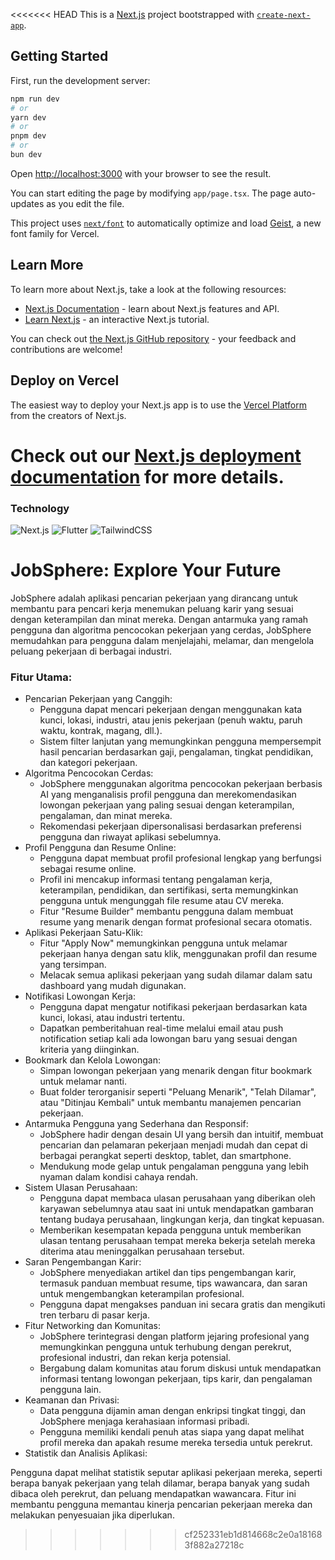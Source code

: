 <<<<<<< HEAD
This is a [Next.js](https://nextjs.org) project bootstrapped with [`create-next-app`](https://nextjs.org/docs/app/api-reference/cli/create-next-app).

## Getting Started

First, run the development server:

```bash
npm run dev
# or
yarn dev
# or
pnpm dev
# or
bun dev
```

Open [http://localhost:3000](http://localhost:3000) with your browser to see the result.

You can start editing the page by modifying `app/page.tsx`. The page auto-updates as you edit the file.

This project uses [`next/font`](https://nextjs.org/docs/app/building-your-application/optimizing/fonts) to automatically optimize and load [Geist](https://vercel.com/font), a new font family for Vercel.

## Learn More

To learn more about Next.js, take a look at the following resources:

- [Next.js Documentation](https://nextjs.org/docs) - learn about Next.js features and API.
- [Learn Next.js](https://nextjs.org/learn) - an interactive Next.js tutorial.

You can check out [the Next.js GitHub repository](https://github.com/vercel/next.js) - your feedback and contributions are welcome!

## Deploy on Vercel

The easiest way to deploy your Next.js app is to use the [Vercel Platform](https://vercel.com/new?utm_medium=default-template&filter=next.js&utm_source=create-next-app&utm_campaign=create-next-app-readme) from the creators of Next.js.

Check out our [Next.js deployment documentation](https://nextjs.org/docs/app/building-your-application/deploying) for more details.
=======
### Technology
![Next.js](https://img.shields.io/badge/Next.js-000000?style=flat&logo=next.js&logoColor=white)
![Flutter](https://img.shields.io/badge/Flutter-02569B?style=flat&logo=flutter&logoColor=white)
![TailwindCSS](https://img.shields.io/badge/TailwindCSS-38B2AC?style=flat&logo=tailwind-css&logoColor=white)

# JobSphere: Explore Your Future
JobSphere adalah aplikasi pencarian pekerjaan yang dirancang untuk membantu para pencari kerja menemukan peluang karir yang sesuai dengan keterampilan dan minat mereka. Dengan antarmuka yang ramah pengguna dan algoritma pencocokan pekerjaan yang cerdas, JobSphere memudahkan para pengguna dalam menjelajahi, melamar, dan mengelola peluang pekerjaan di berbagai industri.

### Fitur Utama:
- Pencarian Pekerjaan yang Canggih:
  - Pengguna dapat mencari pekerjaan dengan menggunakan kata kunci, lokasi, industri, atau jenis pekerjaan (penuh waktu, paruh waktu, kontrak, magang, dll.).
  - Sistem filter lanjutan yang memungkinkan pengguna mempersempit hasil pencarian berdasarkan gaji, pengalaman, tingkat pendidikan, dan kategori pekerjaan.
- Algoritma Pencocokan Cerdas:
  - JobSphere menggunakan algoritma pencocokan pekerjaan berbasis AI yang menganalisis profil pengguna dan merekomendasikan lowongan pekerjaan yang paling sesuai dengan keterampilan, pengalaman, dan minat mereka.
  - Rekomendasi pekerjaan dipersonalisasi berdasarkan preferensi pengguna dan riwayat aplikasi sebelumnya.
- Profil Pengguna dan Resume Online:
  - Pengguna dapat membuat profil profesional lengkap yang berfungsi sebagai resume online.
  - Profil ini mencakup informasi tentang pengalaman kerja, keterampilan, pendidikan, dan sertifikasi, serta memungkinkan pengguna untuk mengunggah file resume atau CV mereka.
  - Fitur "Resume Builder" membantu pengguna dalam membuat resume yang menarik dengan format profesional secara otomatis.
- Aplikasi Pekerjaan Satu-Klik:
  - Fitur "Apply Now" memungkinkan pengguna untuk melamar pekerjaan hanya dengan satu klik, menggunakan profil dan resume yang tersimpan.
  - Melacak semua aplikasi pekerjaan yang sudah dilamar dalam satu dashboard yang mudah digunakan.
- Notifikasi Lowongan Kerja:
  - Pengguna dapat mengatur notifikasi pekerjaan berdasarkan kata kunci, lokasi, atau industri tertentu.
  - Dapatkan pemberitahuan real-time melalui email atau push notification setiap kali ada lowongan baru yang sesuai dengan kriteria yang diinginkan.
- Bookmark dan Kelola Lowongan:
  - Simpan lowongan pekerjaan yang menarik dengan fitur bookmark untuk melamar nanti.
  - Buat folder terorganisir seperti "Peluang Menarik", "Telah Dilamar", atau "Ditinjau Kembali" untuk membantu manajemen pencarian pekerjaan.
- Antarmuka Pengguna yang Sederhana dan Responsif:
  - JobSphere hadir dengan desain UI yang bersih dan intuitif, membuat pencarian dan pelamaran pekerjaan menjadi mudah dan cepat di berbagai perangkat seperti desktop, tablet, dan smartphone.
  - Mendukung mode gelap untuk pengalaman pengguna yang lebih nyaman dalam kondisi cahaya rendah.
- Sistem Ulasan Perusahaan:
  - Pengguna dapat membaca ulasan perusahaan yang diberikan oleh karyawan sebelumnya atau saat ini untuk mendapatkan gambaran tentang budaya perusahaan, lingkungan kerja, dan tingkat kepuasan.
  - Memberikan kesempatan kepada pengguna untuk memberikan ulasan tentang perusahaan tempat mereka bekerja setelah mereka diterima atau meninggalkan perusahaan tersebut.
- Saran Pengembangan Karir:
  - JobSphere menyediakan artikel dan tips pengembangan karir, termasuk panduan membuat resume, tips wawancara, dan saran untuk mengembangkan keterampilan profesional.
  - Pengguna dapat mengakses panduan ini secara gratis dan mengikuti tren terbaru di pasar kerja.
- Fitur Networking dan Komunitas:
  - JobSphere terintegrasi dengan platform jejaring profesional yang memungkinkan pengguna untuk terhubung dengan perekrut, profesional industri, dan rekan kerja potensial.
  - Bergabung dalam komunitas atau forum diskusi untuk mendapatkan informasi tentang lowongan pekerjaan, tips karir, dan pengalaman pengguna lain.
- Keamanan dan Privasi:
  - Data pengguna dijamin aman dengan enkripsi tingkat tinggi, dan JobSphere menjaga kerahasiaan informasi pribadi.
  - Pengguna memiliki kendali penuh atas siapa yang dapat melihat profil mereka dan apakah resume mereka tersedia untuk perekrut.
- Statistik dan Analisis Aplikasi:

Pengguna dapat melihat statistik seputar aplikasi pekerjaan mereka, seperti berapa banyak pekerjaan yang telah dilamar, berapa banyak yang sudah dibaca oleh perekrut, dan peluang mendapatkan wawancara.
Fitur ini membantu pengguna memantau kinerja pencarian pekerjaan mereka dan melakukan penyesuaian jika diperlukan.
>>>>>>> cf252331eb1d814668c2e0a181683f882a27218c
